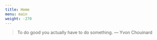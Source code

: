 ```yaml
---
title: Home
menu: main
weight: -270
---
```

> To do good you actually have to do something.
> — Yvon Chouinard
